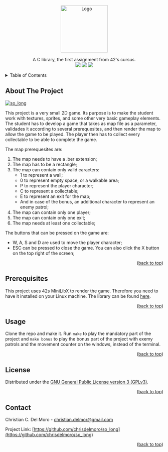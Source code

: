 <div id="top"></div>

<!-- PROJECT SHIELDS -->
<br/>
<p align="center">
    <img src="https://github.com/chrisdelmoro/so_long/resources/repo/so_longm.png" alt="Logo" width="150" height="150">

  <p align="center">
    A C library, the first assignment from 42's cursus.
    <br/>
    <img src="https://img.shields.io/badge/Mandatory-OK-brightgreen"/>
    <img src="https://img.shields.io/badge/Bonus-OK-brightgreen"/>
    <img src="https://img.shields.io/badge/Final%20Score-117-blue"/>
  </p>
</p>


<!-- TABLE OF CONTENTS -->
<details>
  <summary>Table of Contents</summary>
  <ol>
    <li><a href="#about-the-project">About The Project</a></li>
    <li><a href="#installation">Installation</a></li>
    <li><a href="#usage">Usage</a></li>
    <li><a href="#license">License</a></li>
    <li><a href="#contact">Contact</a></li>
  </ol>
</details>


<!-- ABOUT THE PROJECT -->
## About The Project

[![so_long][product-screenshot]](https://github.com/chrisdelmoro/so_long/resources/repo/game.gif)

This project is a very small 2D game. Its purpose is to make the student work with textures, sprites, and some other very basic gameplay elements.
The student has to develop a game that takes as map file as a parameter, validades it according to several prerequesites, and then render the map to allow the game to be played. The player then has to collect every collectable to be able to complete the game.

The map prerequesites are:
1. The map needs to have a .ber extension;
2. The map has to be a rectangle;
3. The map can contain only valid caracters:
	* 1 to represent a wall;
	* 0 to represent empty space, or a walkable area;
	* P to represent the player character;
	* C to represent a collectable;
	* E to represent an exit for the map;
	* And in case of the bonus, an additional character to represent an enemy patrol;
4. The map can contain only one player;
5. The map can contain only one exit;
6. The map needs at least one collectable;

The buttons that can be pressed on the game are:
* W, A, S and D are used to move the player character;
* ESC can be pressed to close the game. You can also click the X button on the top right of the screen;

<p align="right">(<a href="#top">back to top</a>)</p>


## Prerequisites

This project uses 42s MiniLibX to render the game. Therefore you need to have it installed on your Linux machine. The library can be found [here](https://github.com/42Paris/minilibx-linux).

<p align="right">(<a href="#top">back to top</a>)</p>


<!-- USAGE EXAMPLES -->
## Usage

Clone the repo and make it. Run ```make``` to play the mandatory part of the project and ```make bonus``` to play the bonus part of the project with exemy patrols and the movement counter on the windows, instead of the terminal.

<p align="right">(<a href="#top">back to top</a>)</p>


<!-- LICENSE -->
## License

Distributed under the [GNU General Public License version 3 (GPLv3)](https://www.gnu.org/licenses/gpl-3.0.html). 

<p align="right">(<a href="#top">back to top</a>)</p>


<!-- CONTACT -->
## Contact

Christian C. Del Moro - christian.delmor@gmail.com

Project Link: [https://github.com/chrisdelmoro/so_long](https://github.com/chrisdelmoro/so_long)

<p align="right">(<a href="#top">back to top</a>)</p>


<!-- MARKDOWN LINKS & IMAGES -->
<!-- https://www.markdownguide.org/basic-syntax/#reference-style-links -->
[product-screenshot]: ../images/screenshot.png
